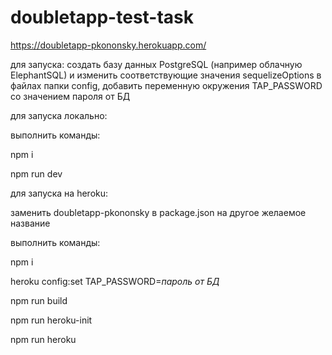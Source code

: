 # doubletapp-test-task

https://doubletapp-pkononsky.herokuapp.com/

для запуска:
создать базу данных PostgreSQL (например облачную ElephantSQL) и изменить соответствующие значения sequelizeOptions в файлах папки config,
добавить переменную окружения TAP_PASSWORD со значением пароля от БД

для запуска локально:

выполнить команды:

npm i

npm run dev


для запуска на heroku:

заменить doubletapp-pkononsky в package.json на другое желаемое название

выполнить команды:

npm i

heroku config:set TAP_PASSWORD=*пароль от БД*

npm run build

npm run heroku-init

npm run heroku
